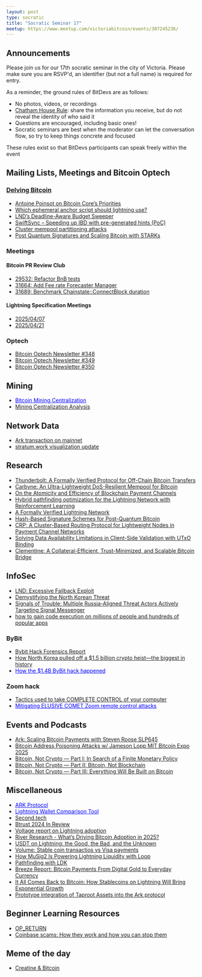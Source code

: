 ```yaml
---
layout: post
type: socratic
title: "Socratic Seminar 17"
meetup: https://www.meetup.com/victoriabitcoin/events/307245236/
---
```

## Announcements
Please join us for our 17th socratic seminar in the city of Victoria. Please make sure you are RSVP'd, an identifier (but not a full name) is required for entry.

As a reminder, the ground rules of BitDevs are as follows:
- No photos, videos, or recordings
- [Chatham House Rule](https://en.wikipedia.org/wiki/Chatham_House_Rule): share the information you receive, but do not reveal the identity of who said it
- Questions are encouraged, including basic ones!
- Socratic seminars are best when the moderator can let the conversation flow, so try to keep things concrete and focused

These rules exist so that BitDevs participants can speak freely within the event

## Mailing Lists, Meetings and Bitcoin Optech

### [Delving Bitcoin](https://delvingbitcoin.org/)
- [Antoine Poinsot on Bitcoin Core’s Priorities](https://delvingbitcoin.org/t/antoine-poinsot-on-bitcoin-cores-priorities/1470)
- [Which ephemeral anchor script should lightning use?](https://delvingbitcoin.org/t/which-ephemeral-anchor-script-should-lightning-use/1412)
- [LND’s Deadline-Aware Budget Sweeper](https://delvingbitcoin.org/t/lnds-deadline-aware-budget-sweeper/1512)
- [SwiftSync – Speeding up IBD with pre-generated hints (PoC)](https://delvingbitcoin.org/t/swiftsync-speeding-up-ibd-with-pre-generated-hints-poc/1562)
- [Cluster mempool partitioning attacks](https://delvingbitcoin.org/t/cluster-mempool-partitioning-attacks/1548)
- [Post Quantum Signatures and Scaling Bitcoin with STARKs](https://delvingbitcoin.org/t/post-quantum-signatures-and-scaling-bitcoin-with-starks/1584)

### Meetings

#### Bitcoin PR Review Club
- [29532: Refactor BnB tests](https://bitcoincore.reviews/29532)
- [31664: Add Fee rate Forecaster Manager](https://bitcoincore.reviews/31664)
- [31689: Benchmark Chainstate::ConnectBlock duration](https://bitcoincore.reviews/31689)

#### Lightning Specification Meetings
- [2025/04/07](https://github.com/lightning/bolts/issues/1244)
- [2025/04/21](https://github.com/lightning/bolts/issues/1251)

### Optech
- [Bitcoin Optech Newsletter #348](https://bitcoinops.org/en/newsletters/2025/04/04/)
- [Bitcoin Optech Newsletter #349](https://bitcoinops.org/en/newsletters/2025/04/11/)
- [Bitcoin Optech Newsletter #350](https://bitcoinops.org/en/newsletters/2025/04/18/)

## Mining
- <a href="https://b10c.me/blog/015-bitcoin-mining-centralization/" style="color: blue;">Bitcoin Mining Centralization</a>
- [Mining Centralization Analysis](https://x.com/BikesandBitcoin/status/1904262616496935388)

## Network Data
- [Ark transaction on mainnet](https://x.com/softsimon_/status/1910955700441981231)
- [stratum.work visualization update](https://x.com/boerst/status/1906320686886400159)

## Research
- [Thunderbolt: A Formally Verified Protocol for Off-Chain Bitcoin Transfers](https://eprint.iacr.org/2025/709)
- [Carbyne: An Ultra-Lightweight DoS-Resilient Mempool for Bitcoin](https://eprints.whiterose.ac.uk/id/eprint/225617/)
- [On the Atomicity and Efficiency of Blockchain Payment Channels](https://eprint.iacr.org/2025/180.pdf)
- [Hybrid pathfinding optimization for the Lightning Network with Reinforcement Learning](https://www.sciencedirect.com/science/article/abs/pii/S0952197625002258)
- [A Formally Verified Lightning Network](https://arxiv.org/abs/2503.07200)
- [Hash-Based Signature Schemes for Post-Quantum Bitcoin](https://conduition.io/cryptography/quantum-hbs/)
- [CRP: A Cluster-Based Routing Protocol for Lightweight Nodes in Payment Channel Networks](https://ieeexplore.ieee.org/abstract/document/10939002)
- [Solving Data Availability Limitations in Client-Side Validation with UTxO Binding](https://eprint.iacr.org/2025/569)
- [Clementine: A Collateral-Efficient, Trust-Minimized, and Scalable Bitcoin Bridge](https://citrea.xyz/clementine_whitepaper.pdf)

## InfoSec
- [LND: Excessive Failback Exploit](https://morehouse.github.io/lightning/lnd-excessive-failback-exploit/)
- [Demystifying the North Korean Threat](https://www.paradigm.xyz/2025/03/demystifying-the-north-korean-threat)
- [Signals of Trouble: Multiple Russia-Aligned Threat Actors Actively Targeting Signal Messenger](https://cloud.google.com/blog/topics/threat-intelligence/russia-targeting-signal-messenger)
- [how to gain code execution on millions of people and hundreds of popular apps](https://kibty.town/blog/todesktop/)
### ByBit
- [Bybit Hack Forensics Report](https://x.com/benbybit/status/1894768736084885929)
- [How North Korea pulled off a $1.5 billion crypto heist—the biggest in history](https://arstechnica.com/security/2025/02/how-north-korea-pulled-off-a-1-5-billion-crypto-heist-the-biggest-in-history/)
- <a href="https://x.com/Nneuman/status/1893057396638904561" style="color: blue;">How the $1.4B ByBit hack happened</a>
### Zoom hack
- [Tactics used to take COMPLETE CONTROL of your computer](https://x.com/jakegallen_/status/1910702560266318287)
- <a href="https://blog.trailofbits.com/2025/04/" style="color: blue;">Mitigating ELUSIVE COMET Zoom remote control attacks</a>

## Events and Podcasts
- [Ark: Scaling Bitcoin Payments with Steven Roose SLP645](https://stephanlivera.com/episode/645/)
- [Bitcoin Address Poisoning Attacks w/ Jameson Lopp MIT Bitcoin Expo 2025](https://www.youtube.com/watch?v=e_yg6cLsQHE)
- [Bitcoin, Not Crypto — Part I: In Search of a Finite Monetary Policy](https://www.youtube.com/watch?v=19LA7ReARCQ)
- [Bitcoin, Not Crypto — Part II: Bitcoin, Not Blockchain](https://www.youtube.com/watch?v=YroOIC8eDrk)
- [Bitcoin, Not Crypto — Part III: Everything Will Be Built on Bitcoin](https://www.youtube.com/watch?v=ZsgZjAPjxDU)

## Miscellaneous
- <a href="https://ark-protocol.org/index.html" style="color: blue;">ARK Protocol</a>
- <a href="https://sovereigntools.com" style="color: blue;">Lightning Wallet Comparison Tool</a>
- [Second.tech](https://second.tech)
- [Btrust 2024 In Review](https://blog.btrust.tech/btrust-2024-in-review/)
- [Voltage report on Lightning adoption](https://x.com/voltage_cloud/status/1892228262027219202)
- [River Research - What’s Driving Bitcoin Adoption in 2025?](https://blog.river.com/bitcoin-adoption-2025/)
- [USDT on Lightning: the Good, the Bad, and the Unknown](https://bitcoinmagazine.com/technical/usdt-on-lightning-the-good-the-bad-and-the-unknown)
- [Volume: Stable coin transactios vs Visa payments](https://x.com/BitwiseInvest/status/1912532208864092578)
- [How MuSig2 Is Powering Lightning Liquidity with Loop](https://lightning.engineering/posts/2025-02-13-loop-musig2/)
- [Pathfinding with LDK](https://lightningdevkit.org/blog/ldk-pathfinding/)
- [Breeze Report: Bitcoin Payments From Digital Gold to Everyday Currency](https://breez.technology/report/)
- [It All Comes Back to Bitcoin: How Stablecoins on Lightning Will Bring Exponential Growth](https://lightninglabs.substack.com/p/it-all-comes-back-to-bitcoin-how)
- [Prototype integration of Taproot Assets into the Ark protocol](https://x.com/ArkLabsHQ/status/1915435703204520276)

## Beginner Learning Resources
- [OP_RETURN](https://en.bitcoin.it/wiki/OP_RETURN)
- [Coinbase scams: How they work and how you can stop them](https://blog.casa.io/guide-to-avoiding-coinbase-scams/)

## Meme of the day
- [Creatine & Bitcoin](https://x.com/DzambhalaHODL/status/1913744690823991716)
